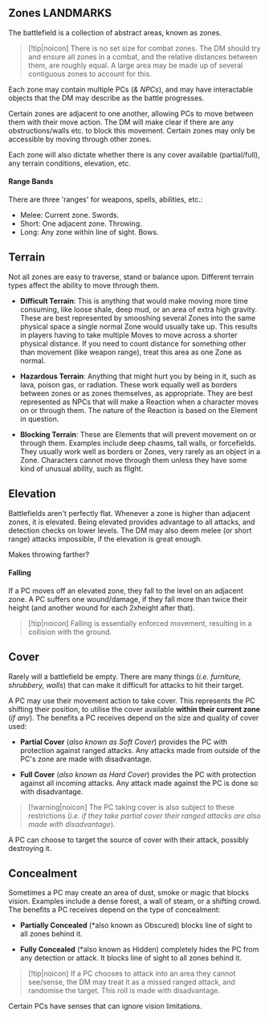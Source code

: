 ## Zones LANDMARKS
The battlefield is a collection of abstract areas, known as zones.

> [!tip|noicon] There is no set size for combat zones. The DM should try and ensure all zones in a combat, and the relative distances between them, are roughly equal. A large area may be made up of several contiguous zones to account for this. 

Each zone may contain multiple PCs (*& NPCs*), and may have interactable objects that the DM may describe as the battle progresses.

Certain zones are adjacent to one another, allowing PCs to move between them with their move action. The DM will make clear if there are any obstructions/walls etc. to block this movement. Certain zones may only be accessible by moving through other zones.

Each zone will also dictate whether there is any cover available (partial/full), any terrain conditions, elevation, etc.
#### Range Bands
There are three 'ranges' for weapons, spells, abilities, etc.:
- Melee: Current zone. Swords.
- Short: One adjacent zone. Throwing.
- Long: Any zone within line of sight. Bows.

## Terrain
Not all zones are easy to traverse, stand or balance upon. Different terrain types affect the ability to move through them.

- **Difficult Terrain**: This is anything that would make moving more time consuming, like loose shale, deep mud, or an area of extra high gravity. These are best represented by smooshing several Zones into the same physical space a single normal Zone would usually take up. This results in players having to take multiple Moves to move across a shorter physical distance. If you need to count distance for something other than movement (like weapon range), treat this area as one Zone as normal.

- **Hazardous Terrain**: Anything that might hurt you by being in it, such as lava, poison gas, or radiation. These work equally well as borders between zones or as zones themselves, as appropriate. They are best represented as NPCs that will make a Reaction when a character moves on or through them. The nature of the Reaction is based on the Element in question.

- **Blocking Terrain**: These are Elements that will prevent movement on or through them. Examples include deep chasms, tall walls, or forcefields. They usually work well as borders or Zones, very rarely as an object in a Zone. Characters cannot move through them unless they have some kind of unusual ability, such as flight.

## Elevation
Battlefields aren't perfectly flat. Whenever a zone is higher than adjacent zones, it is elevated. Being elevated provides advantage to all attacks, and detection checks on lower levels. The DM may also deem melee (or short range) attacks impossible, if the elevation is great enough.

Makes throwing farther?
#### Falling
If a PC moves off an elevated zone, they fall to the level on an adjacent zone. A PC suffers one wound/damage, if they fall more than twice their height (and another wound for each 2xheight after that).

> [!tip|noicon] Falling is essentially enforced movement, resulting in a collision with the ground.

## Cover
 Rarely will a battlefield be empty. There are many things (*i.e. furniture, shrubbery, walls*) that can make it difficult for attacks to hit their target.
 
 A PC may use their movement action to take cover. This represents the PC shifting their position, to utilise the cover available **within their current zone** (*if any*). The benefits a PC receives depend on the size and quality of cover used:

- **Partial Cover** (*also known as Soft Cover*) provides the PC with protection against ranged attacks. Any attacks made from outside of the PC's zone are made with disadvantage.

- **Full Cover** (*also known as Hard Cover*) provides the PC with protection against all incoming attacks. Any attack made against the PC is done so with disadvantage.

> [!warning|noicon] The PC taking cover is also subject to these restrictions (*i.e. if they take partial cover their ranged attacks are also made with disadvantage*).

A PC can choose to target the source of cover with their attack, possibly destroying it.

## Concealment
Sometimes a PC may create an area of dust, smoke or magic that blocks vision.
Examples include a dense forest, a wall of steam, or a shifting crowd.
The benefits a PC receives depend on the type of concealment:

- **Partially Concealed** (*also known as Obscured) blocks line of sight to all zones behind it.

- **Fully Concealed** (*also known as Hidden) completely hides the PC from any detection or attack. It blocks line of sight to all zones behind it.

> [!tip|noicon] If a PC chooses to attack into an area they cannot see/sense, the DM may treat it as a missed ranged attack, and randomise the target. This roll is made with disadvantage.

Certain PCs have senses that can ignore vision limitations.